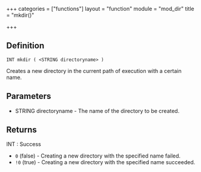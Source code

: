 +++
categories = ["functions"]
layout = "function"
module = "mod_dir"
title = "mkdir()"

+++

## Definition

    INT mkdir ( <STRING directoryname> )

Creates a new directory in the current path of execution with a certain name.

## Parameters

- STRING directoryname  - The name of the directory to be created.

## Returns

INT : Success

- `0` (false) - Creating a new directory with the specified name failed.
- `!0` (true)  - Creating a new directory with the specified name succeeded.
